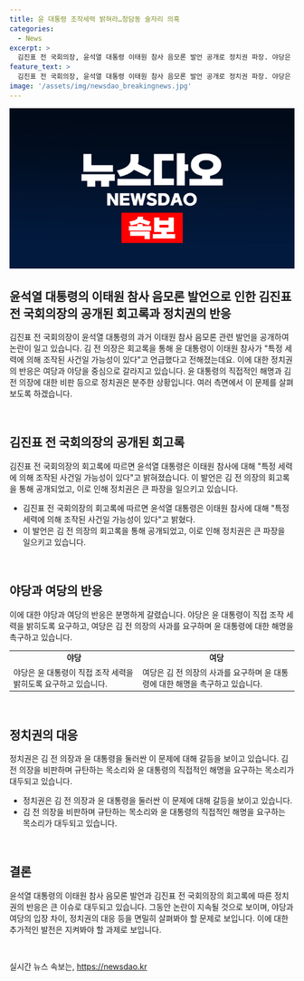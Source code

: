 ```yaml
---
title: 윤 대통령 조작세력 밝혀라…청담동 술자리 의혹
categories:
  - News
excerpt: >
  김진표 전 국회의장, 윤석열 대통령 이태원 참사 음모론 발언 공개로 정치권 파장. 야당은 직접 조작세력 밝혀달라 비판, 여당은 김 전 의장 사과요구. 민주당은 대통령실 해명부족 비판. 국민의힘은 김 전 의장 논란 침묵 비판 및 청담동 술자리 의혹 언급. 대통령실 추가입장 없어.
feature_text: >
  김진표 전 국회의장, 윤석열 대통령 이태원 참사 음모론 발언 공개로 정치권 파장. 야당은 직접 조작세력 밝혀달라 비판, 여당은 김 전 의장 사과요구. 민주당은 대통령실 해명부족 비판. 국민의힘은 김 전 의장 논란 침묵 비판 및 청담동 술자리 의혹 언급. 대통령실 추가입장 없어.
image: '/assets/img/newsdao_breakingnews.jpg'
---
```


<p><img src="/assets/img/newsdao_breakingnews.jpg" alt="pcversion 속보" /></p>

<h2 data-ke-size="size26">윤석열 대통령의 이태원 참사 음모론 발언으로 인한 김진표 전 국회의장의 공개된 회고록과 정치권의 반응</h2>

<p>김진표 전 국회의장이 윤석열 대통령의 과거 이태원 참사 음모론 관련 발언을 공개하여 논란이 일고 있습니다. 김 전 의장은 회고록을 통해 윤 대통령이 이태원 참사가 "특정 세력에 의해 조작된 사건일 가능성이 있다"고 언급했다고 전해졌는데요. 이에 대한 정치권의 반응은 여당과 야당을 중심으로 갈라지고 있습니다. 윤 대통령의 직접적인 해명과 김 전 의장에 대한 비판 등으로 정치권은 분주한 상황입니다. 여러 측면에서 이 문제를 살펴보도록 하겠습니다.</p>

<p data-ke-size="size16">&nbsp;</p>

<h2 data-ke-size="size24">김진표 전 국회의장의 공개된 회고록</h2>

<p>김진표 전 국회의장의 회고록에 따르면 윤석열 대통령은 이태원 참사에 대해 "특정 세력에 의해 조작된 사건일 가능성이 있다"고 밝혀졌습니다. 이 발언은 김 전 의장의 회고록을 통해 공개되었고, 이로 인해 정치권은 큰 파장을 일으키고 있습니다.</p>

<ul>
  <li>김진표 전 국회의장의 회고록에 따르면 윤석열 대통령은 이태원 참사에 대해 "특정 세력에 의해 조작된 사건일 가능성이 있다"고 밝혔다.</li>
  <li>이 발언은 김 전 의장의 회고록을 통해 공개되었고, 이로 인해 정치권은 큰 파장을 일으키고 있습니다.</li>
</ul>

<p data-ke-size="size16">&nbsp;</p>

<h2 data-ke-size="size24">야당과 여당의 반응</h2>

<p>이에 대한 야당과 여당의 반응은 분명하게 갈렸습니다. 야당은 윤 대통령이 직접 조작 세력을 밝히도록 요구하고, 여당은 김 전 의장의 사과를 요구하며 윤 대통령에 대한 해명을 촉구하고 있습니다.</p>

<table>
  <tr>
    <td style="text-align: center; height: 17px;"><b>야당</b></td>
    <td style="text-align: center; height: 17px;"><b>여당</b></td>
  </tr>
  <tr>
    <td>야당은 윤 대통령이 직접 조작 세력을 밝히도록 요구하고 있습니다.</td>
    <td>여당은 김 전 의장의 사과를 요구하며 윤 대통령에 대한 해명을 촉구하고 있습니다.</td>
  </tr>
</table>

<p data-ke-size="size16">&nbsp;</p>

<h2 data-ke-size="size24">정치권의 대응</h2>

<p>정치권은 김 전 의장과 윤 대통령을 둘러싼 이 문제에 대해 갈등을 보이고 있습니다. 김 전 의장을 비판하며 규탄하는 목소리와 윤 대통령의 직접적인 해명을 요구하는 목소리가 대두되고 있습니다.</p>

<ul>
  <li>정치권은 김 전 의장과 윤 대통령을 둘러싼 이 문제에 대해 갈등을 보이고 있습니다.</li>
  <li>김 전 의장을 비판하며 규탄하는 목소리와 윤 대통령의 직접적인 해명을 요구하는 목소리가 대두되고 있습니다.</li>
</ul>

<p data-ke-size="size16">&nbsp;</p>

<h2 data-ke-size="size24">결론</h2>

<p>윤석열 대통령의 이태원 참사 음모론 발언과 김진표 전 국회의장의 회고록에 따른 정치권의 반응은 큰 이슈로 대두되고 있습니다. 그동안 논란이 지속될 것으로 보이며, 야당과 여당의 입장 차이, 정치권의 대응 등을 면밀히 살펴봐야 할 문제로 보입니다. 이에 대한 추가적인 발전은 지켜봐야 할 과제로 보입니다.</p>

<p data-ke-size="size16">&nbsp;</p>
실시간 뉴스 속보는, <a href="https://newsdao.kr" rel="dofollow">https://newsdao.kr</a>


